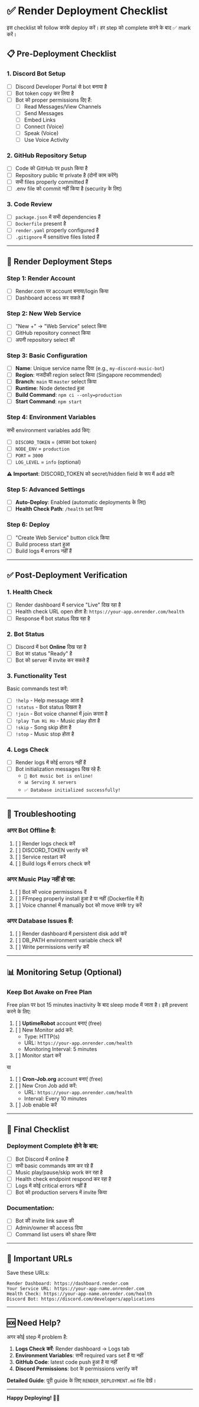 # ✅ Render Deployment Checklist

इस checklist को follow करके deploy करें। हर step को complete करने के बाद ✅ mark करें।

## 📋 Pre-Deployment Checklist

### 1. Discord Bot Setup
- [ ] Discord Developer Portal से bot बनाया है
- [ ] Bot token copy कर लिया है
- [ ] Bot को proper permissions दिए हैं:
  - [ ] Read Messages/View Channels
  - [ ] Send Messages
  - [ ] Embed Links
  - [ ] Connect (Voice)
  - [ ] Speak (Voice)
  - [ ] Use Voice Activity

### 2. GitHub Repository Setup
- [ ] Code को GitHub पर push किया है
- [ ] Repository public या private है (दोनों काम करेंगे)
- [ ] सभी files properly committed हैं
- [ ] .env file को commit नहीं किया है (security के लिए)

### 3. Code Review
- [ ] `package.json` में सभी dependencies हैं
- [ ] `Dockerfile` present है
- [ ] `render.yaml` properly configured है
- [ ] `.gitignore` में sensitive files listed हैं

---

## 🚀 Render Deployment Steps

### Step 1: Render Account
- [ ] Render.com पर account बनाया/login किया
- [ ] Dashboard access कर सकते हैं

### Step 2: New Web Service
- [ ] "New +" → "Web Service" select किया
- [ ] GitHub repository connect किया
- [ ] अपनी repository select की

### Step 3: Basic Configuration
- [ ] **Name**: Unique service name दिया (e.g., `my-discord-music-bot`)
- [ ] **Region**: नजदीकी region select किया (Singapore recommended)
- [ ] **Branch**: `main` या `master` select किया
- [ ] **Runtime**: Node detected हुआ
- [ ] **Build Command**: `npm ci --only=production`
- [ ] **Start Command**: `npm start`

### Step 4: Environment Variables
सभी environment variables add किए:
- [ ] `DISCORD_TOKEN` = (आपका bot token)
- [ ] `NODE_ENV` = `production`
- [ ] `PORT` = `3000`
- [ ] `LOG_LEVEL` = `info` (optional)

**⚠️ Important**: DISCORD_TOKEN को secret/hidden field के रूप में add करें!

### Step 5: Advanced Settings
- [ ] **Auto-Deploy**: Enabled (automatic deployments के लिए)
- [ ] **Health Check Path**: `/health` set किया

### Step 6: Deploy
- [ ] "Create Web Service" button click किया
- [ ] Build process start हुआ
- [ ] Build logs में errors नहीं हैं

---

## ✅ Post-Deployment Verification

### 1. Health Check
- [ ] Render dashboard में service "Live" दिख रहा है
- [ ] Health check URL open होता है: `https://your-app.onrender.com/health`
- [ ] Response में bot status दिख रहा है

### 2. Bot Status
- [ ] Discord में bot **Online** दिख रहा है
- [ ] Bot का status "Ready" है
- [ ] Bot को server में invite कर सकते हैं

### 3. Functionality Test
Basic commands test करें:
- [ ] `!help` - Help message आता है
- [ ] `!status` - Bot status दिखता है
- [ ] `!join` - Bot voice channel में join करता है
- [ ] `!play Tum Hi Ho` - Music play होता है
- [ ] `!skip` - Song skip होता है
- [ ] `!stop` - Music stop होता है

### 4. Logs Check
- [ ] Render logs में कोई errors नहीं हैं
- [ ] Bot initialization messages दिख रहे हैं:
  - `🎵 Bot music bot is online!`
  - `📊 Serving X servers`
  - `✅ Database initialized successfully!`

---

## 🔧 Troubleshooting

### अगर Bot Offline है:
1. [ ] Render logs check करें
2. [ ] DISCORD_TOKEN verify करें
3. [ ] Service restart करें
4. [ ] Build logs में errors check करें

### अगर Music Play नहीं हो रहा:
1. [ ] Bot को voice permissions दें
2. [ ] FFmpeg properly install हुआ है या नहीं (Dockerfile में है)
3. [ ] Voice channel में manually bot को move करके try करें

### अगर Database Issues हैं:
1. [ ] Render dashboard में persistent disk add करें
2. [ ] DB_PATH environment variable check करें
3. [ ] Write permissions verify करें

---

## 📊 Monitoring Setup (Optional)

### Keep Bot Awake on Free Plan
Free plan पर bot 15 minutes inactivity के बाद sleep mode में जाता है। इसे prevent करने के लिए:

1. [ ] **UptimeRobot** account बनाएं (free)
2. [ ] New Monitor add करें:
   - Type: HTTP(s)
   - URL: `https://your-app.onrender.com/health`
   - Monitoring Interval: 5 minutes
3. [ ] Monitor start करें

या

1. [ ] **Cron-Job.org** account बनाएं (free)
2. [ ] New Cron Job add करें:
   - URL: `https://your-app.onrender.com/health`
   - Interval: Every 10 minutes
3. [ ] Job enable करें

---

## 🎉 Final Checklist

### Deployment Complete होने के बाद:
- [ ] Bot Discord में online है
- [ ] सभी basic commands काम कर रहे हैं
- [ ] Music play/pause/skip work कर रहा है
- [ ] Health check endpoint respond कर रहा है
- [ ] Logs में कोई critical errors नहीं हैं
- [ ] Bot को production servers में invite किया

### Documentation:
- [ ] Bot की invite link save की
- [ ] Admin/owner को access दिया
- [ ] Command list users को share किया

---

## 📝 Important URLs

Save these URLs:
```
Render Dashboard: https://dashboard.render.com
Your Service URL: https://your-app-name.onrender.com
Health Check: https://your-app-name.onrender.com/health
Discord Bot: https://discord.com/developers/applications
```

---

## 🆘 Need Help?

अगर कोई step में problem है:

1. **Logs Check करें**: Render dashboard → Logs tab
2. **Environment Variables**: सभी required vars set हैं या नहीं
3. **GitHub Code**: latest code push हुआ है या नहीं
4. **Discord Permissions**: bot के permissions verify करें

**Detailed Guide**: पूरी guide के लिए `RENDER_DEPLOYMENT.md` file देखें।

---

**Happy Deploying! 🚀🎵**
